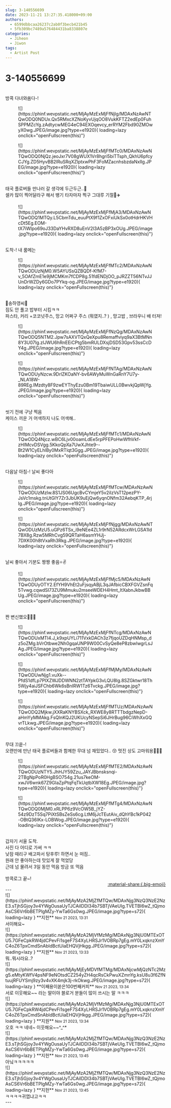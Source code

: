 ```yaml
---
slug: 3-140556699
date: 2023-11-21 13:27:35.418000+09:00
authors:
  - 6599dbbcaa26237c2ab0f3becb421b45
  - 5fb309bc7489a576484431ba8338807e
categories:
  - Jiheon
  - Jiwon
tags:
  - Artist Post
---
```


# 3-140556699

<div class="post-container" markdown="1">
<div class="content-container md-sidebar__scrollwrap" markdown="1">

<br>방콕 다녀와쑴다-!
<figure markdown="1">
![](https://phinf.wevpstatic.net/MjAyMzExMjFfNjIg/MDAxNzAwNTQwODQ0NDUx.Qx5RMxcXZNoKyvUjqOO8VukKFTZ2edEp0FuhSPPMZcYg.zAdtycwMEG4eC94EXOqevcy_erRYM2Fbd90ZMOwyX0wg.JPEG/image.jpg?type=e1920){ loading=lazy onclick="openFullscreen(this)"}
</figure>

<figure markdown="1">
![](https://phinf.wevpstatic.net/MjAyMzExMjFfMTc0/MDAxNzAwNTQwODQ0NjQz.jeoJxr7V08gWUX1Vr8hgri5biTTsph_QkhU6pfcyCJYg.ZD5HyvBB2lRuSRqXZlptxwPhF3FoMZacnhsbzdaNxlIg.JPEG/image.jpg?type=e1920){ loading=lazy onclick="openFullscreen(this)"}
</figure>
<br>태국 플로버들 만나러 갈 생각에 두근두근..💓<br>셀카 많이 찍어달라구 해서 뱅기 타자마자 찍구 그대루 기절🤪✈️<br>
<figure markdown="1">
![](https://phinf.wevpstatic.net/MjAyMzExMjFfMjA3/MDAxNzAwNTQwODQ1MTQy.L5CbmTdu_euuPtX9f1ZxOFxiUkSx0otHdrHKVHcDt5Eg.EOM-tX7iWIpo69oJ33DaYHvRXD8uEnV2l3A5zBP3xOUg.JPEG/image.jpg?type=e1920){ loading=lazy onclick="openFullscreen(this)"}
</figure>
<br>도착-! 내 룸메는
<figure markdown="1">
![](https://phinf.wevpstatic.net/MjAyMzExMjFfMTc2/MDAxNzAwNTQwODUzNjM0.W5AYUSsQZBQDf-KfM7-v_5OAfZmE1e9jMCMKm7fCDP8g.51fdENDjOO_pJRZZT56NTvJJUnDrWZDy6GDo7PYkq-og.JPEG/image.jpg?type=e1920){ loading=lazy onclick="openFullscreen(this)"}
</figure>
<br>🎀송하영씨🎀 <br>짐도 안 풀고 밥부터 시킴ㅋㅋ<br>파스타, 커리 +코코넛주스, 망고 어쩌구 주스 (뭐였지..? ) , 망고밥 , 브라우니 배 터져!<br>
<figure markdown="1">
![](https://phinf.wevpstatic.net/MjAyMzExMjFfNzQg/MDAxNzAwNTQwODQ5NTM2.Jpw7sAXVTQxQeXpu8Remaffviyq9aX3BtMNn8Y3U07Ig.zIJWU6hRnEEiCPtg5bmRULDXsjDSD53Gpv53ssCcDY4g.JPEG/image.jpg?type=e1920){ loading=lazy onclick="openFullscreen(this)"}
</figure>

<figure markdown="1">
![](https://phinf.wevpstatic.net/MjAyMzExMjFfNTAg/MDAxNzAwNTQwODUyNzcw.9DrlZKOaNY-bv6AWyMuWnGaRnY7U7y-_NLA18W-89REg.IMzdty8F9zwEYThyEzu0Bm19TbaiwULL0BwvkjQpWjYg.JPEG/image.jpg?type=e1920){ loading=lazy onclick="openFullscreen(this)"}
</figure>
<br>씻기 전에 구냥 찍음<br>케이스 끼운 거 어색하지 나도 어색해..
<figure markdown="1">
![](https://phinf.wevpstatic.net/MjAyMzExMjFfMTc1/MDAxNzAwNTQwODQ4Njcz.wBC6Ljv00oamLdEe5rpPFEPoHwWfhVkf-zHIMcvDSVgg.5KkoQpXa7UwXJhte9--Bt2W1CyELhlBy0MxRTlqt3Ggg.JPEG/image.jpg?type=e1920){ loading=lazy onclick="openFullscreen(this)"}
</figure>
<br>다음날 아침-! 날씨 좋다아
<figure markdown="1">
![](https://phinf.wevpstatic.net/MjAyMzExMjFfMTcw/MDAxNzAwNTQwODUzMzIw.8S1JS06UgcBvCYmjeY5v2iIzVsT12pezPY-JsVc1mskg.tnUtGlY7Zr3JbUK9uEjQw6yqnONfm32AebqKTP_4rjIg.JPEG/image.jpg?type=e1920){ loading=lazy onclick="openFullscreen(this)"}
</figure>

<figure markdown="1">
![](https://phinf.wevpstatic.net/MjAyMzExMjFfNjgg/MDAxNzAwNTQwODUzMzU5.uGPz6TSx_i9eNEe4ZL1r9rN52ARdcxWrLGSA1Id7BX8g.Rzw5MRhCvg59QRTaH6asmYHJj-7DXK00h8tVxaRh3Rkg.JPEG/image.jpg?type=e1920){ loading=lazy onclick="openFullscreen(this)"}
</figure>
<br>날씨 좋아서 기분도 짱짱 좋음⭐️✌️
<figure markdown="1">
![](https://phinf.wevpstatic.net/MjAyMzExMjFfMjc5/MDAxNzAwNTQwODUyOTY2.EfYH9VhEt2uFjsqyABjL3qJAfbicCBXFGVZsnFq5Tvwg.cqwdSI73ZU9Mmuku2mseeWDEH4Hmt_ItXabnJkbwBBUg.JPEG/image.jpg?type=e1920){ loading=lazy onclick="openFullscreen(this)"}
</figure>
<br>짠 변신했오🎀🎀🎀
<figure markdown="1">
![](https://phinf.wevpstatic.net/MjAyMzExMjFfNTcg/MDAxNzAwNTQwODUxMTI4.J_k9xpUYLi711VxkDACh3z7fjqoUZDqHNMsp_dz5oZMg.bVrOtbwe2Nh0gqaUNP9W00CvSyQe8eP8zbwlwgrLsJAg.JPEG/image.jpg?type=e1920){ loading=lazy onclick="openFullscreen(this)"}
</figure>

<figure markdown="1">
![](https://phinf.wevpstatic.net/MjAyMzExMjFfMjMy/MDAxNzAwNTQwODUwNjg1.vuXk--PfdS1dfLp7PIXZWJDDWNN2ztTAYpkG3vLQU8Ig.8SZGktwr18Th5Wjy4aiJSFChb6Wk6sBnIRW1Tz6Tvckg.JPEG/image.jpg?type=e1920){ loading=lazy onclick="openFullscreen(this)"}
</figure>

<figure markdown="1">
![](https://phinf.wevpstatic.net/MjAyMzExMjFfMTUz/MDAxNzAwNTQwODQ2Mjkw.jXXRaKNYBSXck_RXWE8y8RTTTbdgzNepD-aHmYyMMAkg.FsQlnKQJ2UKUcyNSepSi6JHrBug96CiWhXxGQvrTLkwg.JPEG/image.jpg?type=e1920){ loading=lazy onclick="openFullscreen(this)"}
</figure>
<br>무대 끄읕-!<br>오랜만에 만난 태국 플로버들과 함께한 무대 넘 재밌었다.. 😚 멋진 상도 고마워용💓💞😌<br>
<figure markdown="1">
![](https://phinf.wevpstatic.net/MjAyMzExMjFfMTE2/MDAxNzAwNTQwODUzNTY5.JhHJY59Zzu_JAYJBbnsksnqi-2TBgNpPoR0HgBSO754g.21us7keOM-xwJV6wnk67Z9GIaZpPtqFqTkUqtbXW18Eg.JPEG/image.jpg?type=e1920){ loading=lazy onclick="openFullscreen(this)"}
</figure>

<figure markdown="1">
![](https://phinf.wevpstatic.net/MjAyMzExMjFfMTg4/MDAxNzAwNTQwODQ0MjM0.xRLPP6z9VcOW5B_jYZ-54z9DzT5Sq7PiXtSBsZeSs6cg.LtM6jJcTEutAiv_dQhYBc1kP042-OBtQ36IKx-LOBWog.JPEG/image.jpg?type=e1920){ loading=lazy onclick="openFullscreen(this)"}
</figure>
<br>갑자기 서울 도착. <br>사진 다 어디로 가써 ㅋㅋ<br>낮잠 때리구 배고파서 탕후루! 하면서 눈 떠짐..<br>원래 안 좋아하는데 맛있게 잘 먹었당<br>근데 넘 물려서 3일 동안 먹음 방금 또 먹음<br><br>방콕로그 끝~!

</div>
</div>

<div style="text-align: right;" markdown="1">
<a href="https://weverse.io/fromis9/artist/3-140556699" style="text-align: right;">:material-share:{.big-emoji}</a>
</div>
---

<div class="comments-container md-sidebar__scrollwrap" markdown="1">
<div class="comment" markdown="1">
<div class='id-container' markdown="1">
![](https://phinf.wevpstatic.net/MjAyMzA2MjZfMTQw/MDAxNjg3NzQ3NzE2NzE3.sTjhSGjoy3v4YWgOusaUyTJCAiIDDI34b7SBTjVAeUIg.TVETBI6wZ_tQjmoAsCS6Vr6bBETPlgMZy-YwTa6Gs0wg.JPEG/image.jpg?type=s72){ loading=lazy }
**<span class="artist">지헌</span>** <small>Nov 21 2023, 13:31</small><br>
</div>
<div class='comment-body' markdown="1">
서이해요~
</div>
</div>
<div class="reply" markdown="1">
<div class="comment" markdown="1">
<div class='id-container' markdown="1">
![](https://phinf.wevpstatic.net/MjAyMzA2MjVfMzMg/MDAxNjg3NjU0MTExOTU5.7GFeCpkRW4jdCPevFi1sgeF7S4XyLHRSJr1VOBRp7gEg.mY0LxqknzXmYC4oZ6TpxCmdSnAbldBctUiaEHQVjHkgg.JPEG/image.jpg?type=s72){ loading=lazy }
**<span class="artist">지원</span>** <small>Nov 21 2023, 13:33</small><br>
</div>
<div class='comment-body' markdown="1">
뭐..뭐시라요..?
</div>
</div>
</div>
<div class="comment" markdown="1">
<div class='id-container' markdown="1">
![](https://phinf.wevpstatic.net/MjAyMjEyMDVfMTMg/MDAxNjcwMjQzNTc2Mzg5.eMtyKWfV4psNF9eNOtsdCZ254yZH4qcRsCkPwuXZmnYg.ksU8u3f6ZfNtuujRFUYSmj9zy3v4vXK4mjk3j-rkOkwg.JPEG/image.jpg?type=s72){ loading=lazy }
**이째용이쏟은100번째커피** <small>Nov 21 2023, 13:34</small><br>
</div>
<div class='comment-body' markdown="1">
서로 이웃해요~~ 라는 말이야 블로거 분들이 많이 쓰시는 말 ㅋㅋㅋ
</div>
</div>
<div class="reply" markdown="1">
<div class="comment" markdown="1">
<div class='id-container' markdown="1">
![](https://phinf.wevpstatic.net/MjAyMzA2MjVfMzMg/MDAxNjg3NjU0MTExOTU5.7GFeCpkRW4jdCPevFi1sgeF7S4XyLHRSJr1VOBRp7gEg.mY0LxqknzXmYC4oZ6TpxCmdSnAbldBctUiaEHQVjHkgg.JPEG/image.jpg?type=s72){ loading=lazy }
**<span class="artist">지원</span>** <small>Nov 21 2023, 13:34</small><br>
</div>
<div class='comment-body' markdown="1">
오호 ㅋㅋ 네네~ 이웃해요~~^_^*
</div>
</div>
</div>
<div class="reply" markdown="1">
<div class="comment" markdown="1">
<div class='id-container' markdown="1">
![](https://phinf.wevpstatic.net/MjAyMzA2MjZfMTQw/MDAxNjg3NzQ3NzE2NzE3.sTjhSGjoy3v4YWgOusaUyTJCAiIDDI34b7SBTjVAeUIg.TVETBI6wZ_tQjmoAsCS6Vr6bBETPlgMZy-YwTa6Gs0wg.JPEG/image.jpg?type=s72){ loading=lazy }
**<span class="artist">지헌</span>** <small>Nov 21 2023, 13:45</small><br>
</div>
<div class='comment-body' markdown="1">
아닠ㅋㅋㅋㅋㅋ
</div>
</div>
</div>
<div class="comment" markdown="1">
<div class='id-container' markdown="1">
![](https://phinf.wevpstatic.net/MjAyMzA2MjZfMTQw/MDAxNjg3NzQ3NzE2NzE3.sTjhSGjoy3v4YWgOusaUyTJCAiIDDI34b7SBTjVAeUIg.TVETBI6wZ_tQjmoAsCS6Vr6bBETPlgMZy-YwTa6Gs0wg.JPEG/image.jpg?type=s72){ loading=lazy }
**<span class="artist">지헌</span>** <small>Nov 21 2023, 13:45</small><br>
</div>
<div class='comment-body' markdown="1">
ㅋㅋㅋㅋ귀엽냐고ㅋㅋ
</div>
</div>
</div>
---
